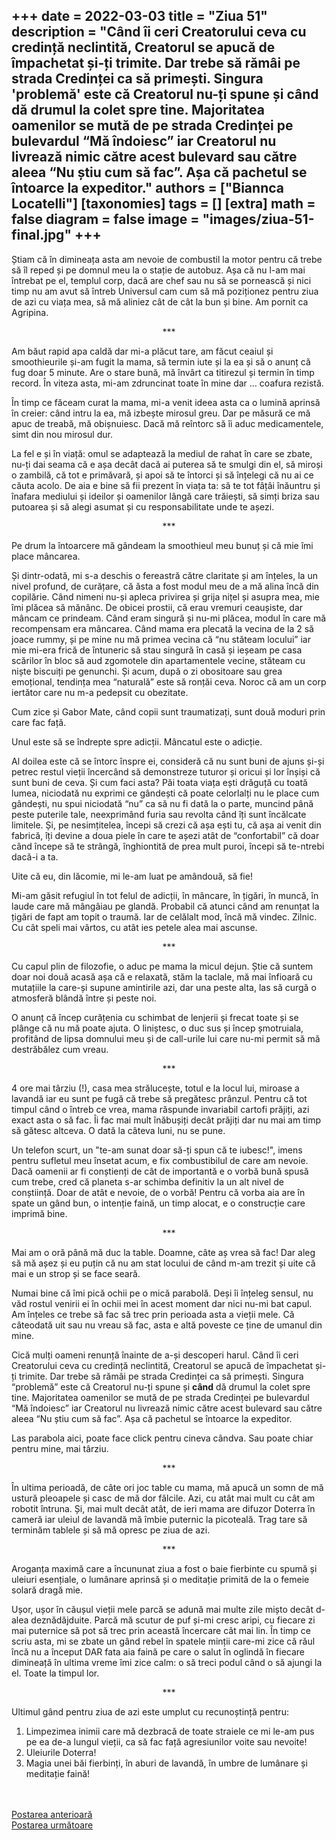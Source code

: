 
+++
date = 2022-03-03
title = "Ziua 51"
description = "Când îi ceri Creatorului ceva cu credință neclintită, Creatorul se apucă de împachetat și-ți trimite. Dar trebe să rămâi pe strada Credinței ca să primești. Singura 'problemă' este că Creatorul nu-ți spune și **când** dă drumul la colet spre tine. Majoritatea oamenilor se mută de pe strada Credinței pe bulevardul “Mă îndoiesc” iar Creatorul nu livrează nimic către acest bulevard sau către aleea “Nu știu cum să fac”. Așa că pachetul se întoarce la expeditor."
authors = ["Biannca Locatelli"]
[taxonomies]
tags = []
[extra]
math = false
diagram = false
image = "images/ziua-51-final.jpg"
+++
---

Știam că în dimineața asta am nevoie de combustil la motor pentru că trebe să îl reped și pe domnul meu la o stație de autobuz. Așa că nu l-am mai întrebat pe el, templul corp, dacă are chef sau nu să se pornească și nici timp nu am avut să întreb Universul cam cum să mă poziționez pentru ziua de azi cu viața mea, să mă aliniez cât de cât la bun și bine. Am pornit ca Agripina.

<p style="text-align: center;">***</p>

Am băut rapid apa caldă dar mi-a plăcut tare, am făcut ceaiul și smoothieurile și-am fugit la mama, să termin iute și la ea și să o anunț că fug doar 5 minute. Are o stare bună, mă învârt ca titirezul și termin în timp record. În viteza asta, mi-am zdruncinat toate în mine dar … coafura rezistă.

În timp ce făceam curat la mama, mi-a venit ideea asta ca o lumină aprinsă în creier: când intru la ea, mă izbește mirosul greu. Dar pe măsură ce mă apuc de treabă, mă obișnuiesc. Dacă mă reîntorc să îi aduc medicamentele, simt din nou mirosul dur.

La fel e și în viață: omul se adaptează la mediul de rahat în care se zbate, nu-ți dai seama că e așa decât dacă ai puterea să te smulgi din el, să miroși o zambilă, că tot e primăvară, și apoi să te întorci și să înțelegi că nu ai ce căuta acolo. De aia e bine să fii prezent în viața ta: să te tot fâțâi înăuntru și înafara mediului și ideilor și oamenilor lângă care trăiești, să simți briza sau putoarea și să alegi asumat și cu responsabilitate unde te așezi.

<p style="text-align: center;">***</p>

Pe drum la întoarcere mă gândeam la smoothieul meu bunuț și că mie îmi place mâncarea.

Și dintr-odată, mi s-a deschis o fereastră către claritate și am înțeles, la un nivel profund, de curățare, că ăsta a fost modul meu de a mă alina încă din copilărie. Când nimeni nu-și apleca privirea și grija nițel și asupra mea, mie îmi plăcea să mănânc. De obicei prostii, că erau vremuri ceaușiste, dar mâncam ce prindeam. Când eram singură și nu-mi plăcea, modul în care mă recompensam era mâncarea. Când mama era plecată la vecina de la 2 să joace rummy, și pe mine nu mă primea vecina că “nu stăteam locului” iar mie mi-era frică de întuneric să stau singură în casă și ieșeam pe casa scărilor în bloc să aud zgomotele din apartamentele vecine, stăteam cu niște biscuiți pe genunchi. Și acum, după o zi obositoare sau grea emoțional, tendința mea “naturală” este să ronțăi ceva. Noroc că am un corp iertător care nu m-a pedepsit cu obezitate.

Cum zice și Gabor Mate, când copii sunt traumatizați, sunt două moduri prin care fac față.

Unul este să se îndrepte spre adicții. Mâncatul este o adicție.

Al doilea este că se întorc înspre ei, consideră că nu sunt buni de ajuns și-și petrec restul vieții încercând să demonstreze tuturor și oricui și lor înșiși că sunt buni de ceva. Și cum faci asta? Păi toata viața ești drăguță cu toată lumea, niciodată nu exprimi ce gândești că poate celorlalți nu le place cum gândești, nu spui niciodată “nu” ca să nu fi dată la o parte, muncind până peste puterile tale, neexprimând furia sau revolta când îți sunt încălcate limitele. Și, pe nesimțitelea, începi să crezi că așa ești tu, că așa ai venit din fabrică, îți devine a doua piele în care te așezi atât de “confortabil” că doar când începe să te strângă, înghiontită de prea mult puroi, începi să te-ntrebi dacă-i a ta.

Uite că eu, din lăcomie, mi le-am luat pe amândouă, să fie!

Mi-am găsit refugiul în tot felul de adicții, în mâncare, în țigări, în muncă, în laude care mă mângâiau pe glandă. Probabil că atunci când am renunțat la țigări de fapt am topit o traumă. Iar de celălalt mod, încă mă vindec. Zilnic. Cu cât speli mai vârtos, cu atât ies petele alea mai ascunse.

<p style="text-align: center;">***</p>

Cu capul plin de filozofie, o aduc pe mama la micul dejun. Știe că suntem doar noi două acasă așa că e relaxată, stăm la taclale, mă mai înfioară cu mutațiile la care-și supune amintirile azi, dar una peste alta, las să curgă o atmosferă blândă între și peste noi.

O anunț că încep curățenia cu schimbat de lenjerii și frecat toate și se plânge că nu mă poate ajuta. O liniștesc, o duc sus și încep șmotruiala, profitând de lipsa domnului meu și de call-urile lui care nu-mi permit să mă destrăbălez cum vreau.

<p style="text-align: center;">***</p>

4 ore mai târziu (!), casa mea strălucește, totul e la locul lui, miroase a lavandă iar eu sunt pe fugă că trebe să pregătesc prânzul. Pentru că tot timpul când o întreb ce vrea, mama răspunde invariabil cartofi prăjiți, azi exact asta o să fac. Îi fac mai mult înăbușiți decât prăjiți dar nu mai am timp să gătesc altceva. O dată la câteva luni, nu se pune.

Un telefon scurt, un "te-am sunat doar să-ți spun că te iubesc!", imens pentru sufletul meu însetat acum, e fix combustibilul de care am nevoie. Dacă oamenii ar fi conștienți de cât de importantă e o vorbă bună spusă cum trebe, cred că planeta s-ar schimba definitiv la un alt nivel de conștiință. Doar de atât e nevoie, de o vorbă! Pentru că vorba aia are în spate un gând bun, o intenție faină, un timp alocat, e o construcție care imprimă bine.

<p style="text-align: center;">***</p>

Mai am o oră până mă duc la table. Doamne, câte aș vrea să fac! Dar aleg să mă așez și eu puțin că nu am stat locului de când m-am trezit și uite că mai e un strop și se face seară.

Numai bine că îmi pică ochii pe o mică parabolă. Deși îi înțeleg sensul, nu văd rostul venirii ei în ochii mei în acest moment dar nici nu-mi bat capul. Am înțeles ce trebe să fac să trec prin perioada asta a vieții mele. Că câteodată uit sau nu vreau să fac, asta e altă poveste ce ține de umanul din mine.

Cică mulți oameni renunță înainte de a-și descoperi harul. Când îi ceri Creatorului ceva cu credință neclintită, Creatorul se apucă de împachetat și-ți trimite. Dar trebe să rămâi pe strada Credinței ca să primești. Singura “problemă” este că Creatorul nu-ți spune și **când** dă drumul la colet spre tine. Majoritatea oamenilor se mută de pe strada Credinței pe bulevardul “Mă îndoiesc” iar Creatorul nu livrează nimic către acest bulevard sau către aleea “Nu știu cum să fac”. Așa că pachetul se întoarce la expeditor.

Las parabola aici, poate face click pentru cineva cândva. Sau poate chiar pentru mine, mai târziu.

<p style="text-align: center;">***</p>

În ultima perioadă, de câte ori joc table cu mama, mă apucă un somn de mă ustură pleoapele și casc de mă dor fălcile. Azi, cu atât mai mult cu cât am robotit întruna. Și, mai mult decât atât, de ieri mama are difuzor Doterra în cameră iar uleiul de lavandă mă îmbie puternic la picoteală. Trag tare să terminăm tablele și să mă opresc pe ziua de azi.

<p style="text-align: center;">***</p>

Aroganța maximă care a încununat ziua a fost o baie fierbinte cu spumă și uleiuri esențiale, o lumânare aprinsă și o meditație primită de la o femeie solară dragă mie.

Ușor, ușor în căușul vieții mele parcă se adună mai multe zile mișto decât d-alea deznădăjduite. Parcă mă scutur de puf și-mi cresc aripi, cu fiecare zi mai puternice să pot să trec prin această încercare cât mai lin. În timp ce scriu asta, mi se zbate un gând rebel în spatele minții care-mi zice că răul încă nu a început DAR fata aia faină pe care o salut în oglindă în fiecare dimineață în ultima vreme îmi zice calm: o să treci podul când o să ajungi la el. Toate la timpul lor.

<p style="text-align: center;">***</p>

Ultimul gând pentru ziua de azi este umplut cu recunoștință pentru:
1. Limpezimea inimii care mă dezbracă de toate straiele ce mi le-am pus pe ea de-a lungul vieții, ca să fac față agresiunilor voite sau nevoite!
2. Uleiurile Doterra!
3. Magia unei băi fierbinți, în aburi de lavandă, în umbre de lumânare și meditație faină!

<br/>

<br/>

<div class="flex justify-between">
  <div>
    <a href="/blog/ziua-50/">Postarea anterioară</a>
  </div>
  <div>
    <a href="/blog/ziua-52/">Postarea următoare</a>
  </div>
</div>
